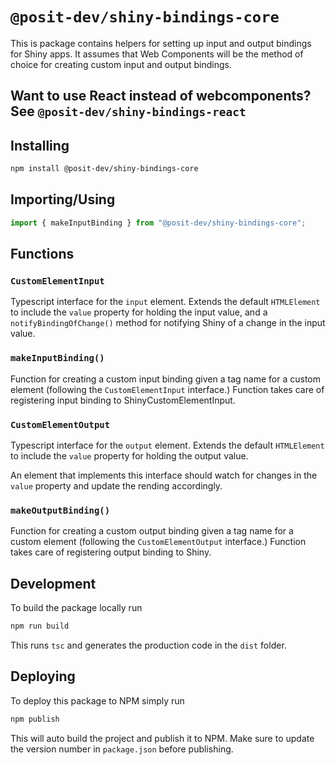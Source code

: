 # `@posit-dev/shiny-bindings-core`

This is package contains helpers for setting up input and output bindings for Shiny apps. It assumes that Web Components will be the method of choice for creating custom input and output bindings.

## Want to use React instead of webcomponents? See `@posit-dev/shiny-bindings-react`

## Installing

```bash
npm install @posit-dev/shiny-bindings-core
```

## Importing/Using

```typescript
import { makeInputBinding } from "@posit-dev/shiny-bindings-core";
```

## Functions

### `CustomElementInput`

Typescript interface for the `input` element. Extends the default `HTMLElement` to include the `value` property for holding the input value, and a `notifyBindingOfChange()` method for notifying Shiny of a change in the input value.

### `makeInputBinding()`

Function for creating a custom input binding given a tag name for a custom element (following the `CustomElementInput` interface.) Function takes care of registering input binding to ShinyCustomElementInput.

### `CustomElementOutput`

Typescript interface for the `output` element. Extends the default `HTMLElement` to include the `value` property for holding the output value.

An element that implements this interface should watch for changes in the `value` property and update the rending accordingly.

### `makeOutputBinding()`

Function for creating a custom output binding given a tag name for a custom element (following the `CustomElementOutput` interface.) Function takes care of registering output binding to Shiny.

## Development

To build the package locally run

```bash
npm run build
```

This runs `tsc` and generates the production code in the `dist` folder.

## Deploying

To deploy this package to NPM simply run

```bash
npm publish
```

This will auto build the project and publish it to NPM. Make sure to update the version number in `package.json` before publishing.
